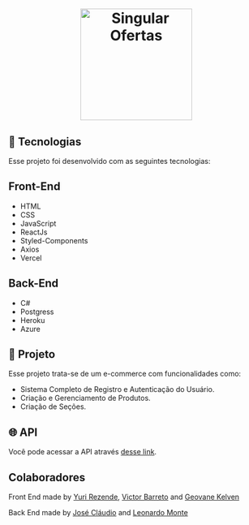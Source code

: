 <h1 align="center">
  <img alt="Singular Ofertas" title="Singular Ofertas" src="https://user-images.githubusercontent.com/83989931/205044669-0813d9b0-da3e-41c4-aa45-192e1d6702de.png" width="220px" />
</h1>

## 🚀 Tecnologias

Esse projeto foi desenvolvido com as seguintes tecnologias:

<h2>Front-End</h2>

- HTML
- CSS
- JavaScript
- ReactJs
- Styled-Components
- Axios
- Vercel

<h2>Back-End</h2>

 - C#
 - Postgress
 - Heroku
 - Azure
 
 <!-- ## 💻 Projeto -->
## 🚧 Projeto
 Esse projeto trata-se de um e-commerce com funcionalidades como:
 - Sistema Completo de Registro e Autenticação do Usuário.
 - Criação e Gerenciamento de Produtos.
 - Criação de Seções.


## 🌐 API
Você pode acessar a API através [desse link](https://ikitandaapi.azurewebsites.net/swagger/index.html).


## Colaboradores

Front End made by [Yuri Rezende](https://github.com/yuri3476), [Victor Barreto](https://github.com/V1ct0rSb) and [Geovane Kelven](https://github.com/KelvenGeovane)

Back End made by [José Cláudio](https://github.com/Regulus01) and [Leonardo Monte](https://github.com/LeoSTeles)






